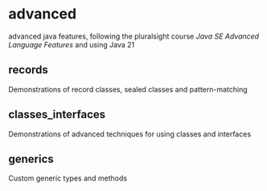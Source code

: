 # advanced
advanced java features, following the pluralsight course *Java SE Advanced Language Features* and using Java 21

## records
Demonstrations of record classes, sealed classes and pattern-matching

## classes_interfaces
Demonstrations of advanced techniques for using classes and interfaces

## generics
Custom generic types and methods